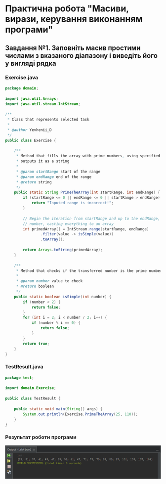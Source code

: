 # Практична робота "Масиви, вирази, керування виконанням програми"
## Завдання №1. Заповніть масив простими числами з вказаного діапазону і виведіть його у вигляді рядка
### Exercise.java
```java
package domain;

import java.util.Arrays;
import java.util.stream.IntStream;

/**
 * Class that represents selected task
 *
 * @author Yevhenii_D
 */
public class Exercise {

    /**
     * Method that fills the array with prime numbers, using specified range and
     * outputs it as a string
     *
     * @param startRange start of the range
     * @param endRange end of the range
     * @return string
     */
    public static String PrimeTheArray(int startRange, int endRange) {
        if (startRange <= 0 || endRange <= 0 || startRange > endRange) {
            return "Inputed range is incorrect!";
        }

        // Begin the iteration from startRange and up to the endRange, filtering by prime 
        // number, casting everything to an array
        int primedArray[] = IntStream.range(startRange, endRange)
                .filter(value -> isSimple(value))
                .toArray();

        return Arrays.toString(primedArray);
    }

    /**
     * Method that checks if the transferred number is the prime number
     *
     * @param number value to check
     * @return boolean
     */
    public static boolean isSimple(int number) {
        if (number < 2) {
            return false;
        }
        for (int i = 2; i < number / 2; i++) {
            if (number % i == 0) {
                return false;
            }
        }
        return true;
    }
}
```
### TestResult.java
```java
package test;

import domain.Exercise;

public class TestResult {

    public static void main(String[] args) {
        System.out.println(Exercise.PrimeTheArray(25, 110));
    }
}
```
### Результат роботи програми
![Image alt](https://github.com/ppc-ntu-khpi/java-arrays-un-know-n/blob/master/Solution/done.png)